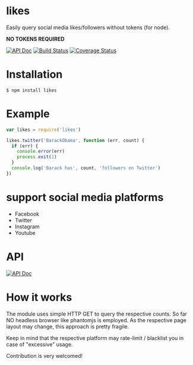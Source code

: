 # likes
Easily query social media likes/followers without tokens (for node).

__NO TOKENS REQUIRED__

[![API Doc](https://doclets.io/lipp/likes/master.svg)](https://doclets.io/lipp/likes/master) [![Build Status](https://travis-ci.org/lipp/likes.svg?branch=master)](https://travis-ci.org/lipp/likes) [![Coverage Status](https://coveralls.io/repos/github/lipp/likes/badge.svg?branch=master)](https://coveralls.io/github/lipp/likes?branch=master)

# Installation

    $ npm install likes

# Example

```js
var likes = require('likes')

likes.twitter('BarackObama', function (err, count) {
  if (err) {
    console.error(err)
    process.exit(1)
  }
  console.log('Barack has', count, 'followers on Twitter')
})


```

# support social media platforms

- Facebook
- Twitter
- Instagram
- Youtube

# API

[![API Doc](https://doclets.io/lipp/likes/master.svg)](https://doclets.io/lipp/likes/master)

# How it works

The module uses simple HTTP GET to query the respective counts. So far NO headless browser like phantomjs is employed.
As the respective page layout may change, this approach is pretty fragile.

Keep in mind that the respective platform may rate-limit / blacklist you in case of "excessive" usage.

Contribution is very welcomed!
